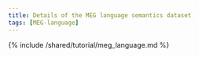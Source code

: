 ```yaml
---
title: Details of the MEG language semantics dataset
tags: [MEG-language]
---
```


{% include /shared/tutorial/meg_language.md %}
